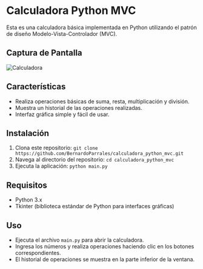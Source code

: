 # Calculadora Python MVC

Esta es una calculadora básica implementada en Python utilizando el patrón de diseño Modelo-Vista-Controlador (MVC).

## Captura de Pantalla

![Calculadora](https://github.com/BernardoParrales/calculadora_python_mvc/assets/127760229/80cd9cc1-901f-4c25-89eb-05a1fdd593d6)

## Características

- Realiza operaciones básicas de suma, resta, multiplicación y división.
- Muestra un historial de las operaciones realizadas.
- Interfaz gráfica simple y fácil de usar.

## Instalación

1. Clona este repositorio: `git clone https://github.com/BernardoParrales/calculadora_python_mvc.git`
2. Navega al directorio del repositorio: `cd calculadora_python_mvc`
3. Ejecuta la aplicación: `python main.py`

## Requisitos

- Python 3.x
- Tkinter (biblioteca estándar de Python para interfaces gráficas)

## Uso

- Ejecuta el archivo `main.py` para abrir la calculadora.
- Ingresa los números y realiza operaciones haciendo clic en los botones correspondientes.
- El historial de operaciones se muestra en la parte inferior de la ventana.